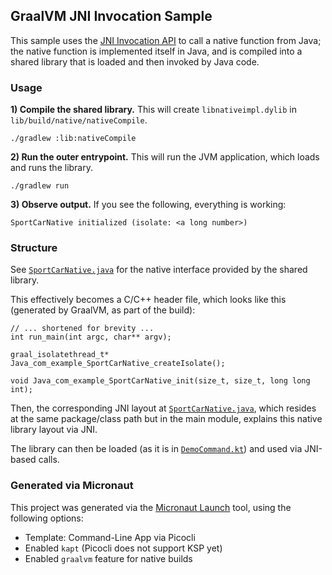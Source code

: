 ## GraalVM JNI Invocation Sample

This sample uses the [JNI Invocation API](https://www.graalvm.org/sdk/jni/) to call a native function from Java;
the native function is implemented itself in Java, and is compiled into a shared library that is loaded and then invoked
by Java code.

### Usage

**1) Compile the shared library.** This will create `libnativeimpl.dylib` in `lib/build/native/nativeCompile`.
```
./gradlew :lib:nativeCompile
```

**2) Run the outer entrypoint.** This will run the JVM application, which loads and runs the library.
```
./gradlew run
```

**3) Observe output.** If you see the following, everything is working:
```
SportCarNative initialized (isolate: <a long number>)
```

### Structure

See [`SportCarNative.java`](./lib/src/main/java/com/example/SportCarNative.java) for the native interface provided by
the shared library.

This effectively becomes a C/C++ header file, which looks like this (generated by GraalVM, as part of the build):
```
// ... shortened for brevity ...
int run_main(int argc, char** argv);

graal_isolatethread_t* Java_com_example_SportCarNative_createIsolate();

void Java_com_example_SportCarNative_init(size_t, size_t, long long int);
```

Then, the corresponding JNI layout at [`SportCarNative.java`](./src/main/java/com/example/SportCarNative.java), which
resides at the same package/class path but in the main module, explains this native library layout via JNI.

The library can then be loaded (as it is in [`DemoCommand.kt`](./src/main/kotlin/com/example/DemoCommand.kt)) and used
via JNI-based calls.

### Generated via Micronaut

This project was generated via the [Micronaut Launch](https://launch.micronaut.io) tool, using the following options:

- Template: Command-Line App via Picocli
- Enabled `kapt` (Picocli does not support KSP yet)
- Enabled `graalvm` feature for native builds
